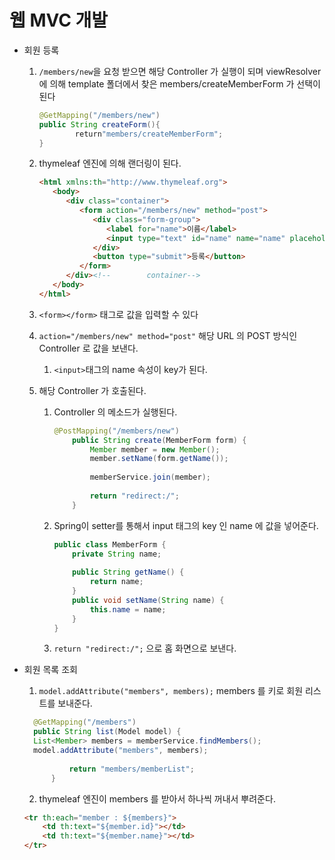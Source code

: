 # 웹 MVC 개발

* 회원 등록

  1. `/members/new`을 요청 받으면 해당 Controller 가 
  실행이 되며 viewResolver에 의해 template 폴더에서 찾은 members/createMemberForm 가 선택이 된다
      ```java
      @GetMapping("/members/new")
      public String createForm(){
              return"members/createMemberForm";
      }
      ```

  2. thymeleaf 엔진에 의해 랜더링이 된다.
     ```html
     <html xmlns:th="http://www.thymeleaf.org">
        <body>
           <div class="container">
              <form action="/members/new" method="post">
                 <div class="form-group">
                    <label for="name">이름</label>
                    <input type="text" id="name" name="name" placeholder="이름을 입력하세요.">
                 </div>
                 <button type="submit">등록</button>
              </form>
           </div><!--        container-->
        </body>
     </html>
     ```
  3. `<form></form>` 태그로 값을 입력할 수 있다
  4. `action="/members/new" method="post"` 해당 URL 의 POST 방식인 Controller 로 값을 보낸다.
     1. `<input>`태그의 name 속성이 key가 된다.
  5. 해당 Controller 가 호출된다.
     1. Controller 의 메소드가 실행된다.
        ```java
        @PostMapping("/members/new")
            public String create(MemberForm form) {
                Member member = new Member();
                member.setName(form.getName());
   
                memberService.join(member);
   
                return "redirect:/";
            }
        ```
     2. Spring이 setter를 통해서 input 태그의 key 인 name 에 값을 넣어준다.
        ```java
        public class MemberForm {
            private String name;
       
            public String getName() {
                return name;
            }
            public void setName(String name) {
                this.name = name;
            }
        }
        ```
     3. `return "redirect:/";` 으로 홈 화면으로 보낸다.


* 회원 목록 조회
  1. `model.addAttribute("members", members);` members 를 키로 회원 리스트를 보내준다.
    ```java
      @GetMapping("/members")
      public String list(Model model) {
      List<Member> members = memberService.findMembers();
      model.addAttribute("members", members);
      
              return "members/memberList";
          }
   ```
  2. thymeleaf 엔진이 members 를 받아서 하나씩 꺼내서 뿌려준다.
   ```html
   <tr th:each="member : ${members}">
       <td th:text="${member.id}"></td>
       <td th:text="${member.name}"></td>
   </tr>
   ```